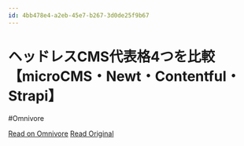```yaml
---
id: 4bb478e4-a2eb-45e7-b267-3d0de25f9b67
---
```


# ヘッドレスCMS代表格4つを比較【microCMS・Newt・Contentful・Strapi】
#Omnivore

[Read on Omnivore](https://omnivore.app/me/cms-4-micro-cms-newt-contentful-strapi-18f9a68e14a)
[Read Original](https://scr.marketing-wizard.biz/utilities/headlesscms-major4-comparison)

